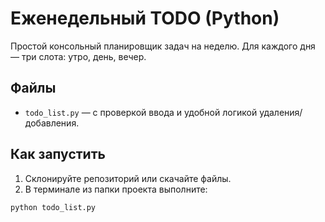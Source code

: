 # Еженедельный TODO (Python)


Простой консольный планировщик задач на неделю. Для каждого дня — три слота: утро, день, вечер.


## Файлы
- `todo_list.py` — с проверкой ввода и удобной логикой удаления/добавления.


## Как запустить
1. Склонируйте репозиторий или скачайте файлы.
2. В терминале из папки проекта выполните:


```bash
python todo_list.py
